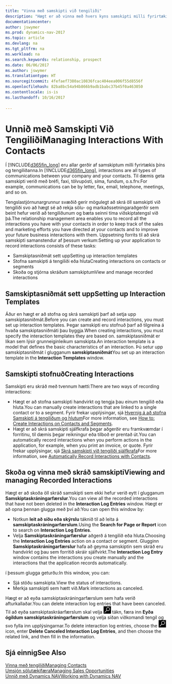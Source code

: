 ```yaml
---
title: "Vinna með samskipti við tengiliði"
description: "Hægt er að vinna með hvers kyns samskipti milli fyrirtækisins og tengiliða þess, t.d. bréf, símtöl, fundir og þess háttar."
documentationcenter: 
author: jswymer
ms.prod: dynamics-nav-2017
ms.topic: article
ms.devlang: na
ms.tgt_pltfrm: na
ms.workload: na
ms.search.keywords: relationship, prospect
ms.date: 06/06/2017
ms.author: jswymer
ms.translationtype: HT
ms.sourcegitcommit: 4fefaef7380ac10836fcac404eea006f55d8556f
ms.openlocfilehash: 82ba8bc54a94b866b9adb1babc37b45f0a463050
ms.contentlocale: is-is
ms.lasthandoff: 10/16/2017

---
```

# <a name="managing-interactions-with-contacts"></a><span data-ttu-id="0eed3-103">Unnið með Samskipti Við Tengiliði</span><span class="sxs-lookup"><span data-stu-id="0eed3-103">Managing Interactions With Contacts</span></span>
<span data-ttu-id="0eed3-104">Í [!INCLUDE[d365fin_long](includes/d365fin_long_md.md)] eru allar gerðir af samskiptum milli fyrirtækis þíns og tengiliðanna.</span><span class="sxs-lookup"><span data-stu-id="0eed3-104">In [!INCLUDE[d365fin_long](includes/d365fin_long_md.md)], interactions are all types of communications between your company and your contacts.</span></span> <span data-ttu-id="0eed3-105">Til dæmis geta samskipti verið með bréfi, faxi, tölvupósti, síma, fundum, o.s.frv.</span><span class="sxs-lookup"><span data-stu-id="0eed3-105">For example, communications can be by letter, fax, email, telephone, meetings, and so on.</span></span>

<span data-ttu-id="0eed3-106">Tengslastjórnunargrunnur svæðið gerir mögulegt að skrá öll samskipti við tengiliði svo að hægt sé að rekja sölu- og markaðssetningaraðgerðir sem beint hefur verið að tengiliðunum og bæta seinni tíma viðskiptatengsl við þá.</span><span class="sxs-lookup"><span data-stu-id="0eed3-106">The relationship management area enables you to record all the interactions you have with your contacts in order to keep track of the sales and marketing efforts you have directed at your contacts and to improve your future business interactions with them.</span></span> <span data-ttu-id="0eed3-107">Uppsetning forrits til að skrá samskipti samanstendur af þessum verkum:</span><span class="sxs-lookup"><span data-stu-id="0eed3-107">Setting up your application to record interactions consists of these tasks:</span></span>

* <span data-ttu-id="0eed3-108">Samskiptasniðmát sett upp</span><span class="sxs-lookup"><span data-stu-id="0eed3-108">Setting up interaction templates</span></span>  
* <span data-ttu-id="0eed3-109">Stofna samskipti á tengiliði eða hluta</span><span class="sxs-lookup"><span data-stu-id="0eed3-109">Creating interactions on contacts or segments</span></span>  
* <span data-ttu-id="0eed3-110">Skoða og stjórna skráðum samskiptum</span><span class="sxs-lookup"><span data-stu-id="0eed3-110">View and manage recorded interactions</span></span>  

##  <a name="setting-up-interaction-templates"></a><span data-ttu-id="0eed3-111">Samskiptasniðmát sett upp</span><span class="sxs-lookup"><span data-stu-id="0eed3-111">Setting up Interaction Templates</span></span>
<span data-ttu-id="0eed3-112">Áður en hægt er að stofna og skrá samskipti þarf að setja upp samskiptasniðmát.</span><span class="sxs-lookup"><span data-stu-id="0eed3-112">Before you can create and record interactions, you must set up interaction templates.</span></span> <span data-ttu-id="0eed3-113">Þegar samskipti eru stofnuð þarf að tilgreina á hvaða samskiptasniðmáti þau byggja.</span><span class="sxs-lookup"><span data-stu-id="0eed3-113">When creating interactions, you must specify the interaction templates they are based on.</span></span> <span data-ttu-id="0eed3-114">samskiptasniðmát er líkan sem lýsir grunneiginleikum samskipta.</span><span class="sxs-lookup"><span data-stu-id="0eed3-114">An interaction template is a model that defines the basic characteristics of an interaction.</span></span>
<span data-ttu-id="0eed3-115">Þú setur upp samskiptasniðmát í glugganum **samskiptasniðmát**</span><span class="sxs-lookup"><span data-stu-id="0eed3-115">You set up an interaction template in the **Interaction Templates** window.</span></span>  

## <a name="creating-interactions"></a><span data-ttu-id="0eed3-116">Samskipti stofnuð</span><span class="sxs-lookup"><span data-stu-id="0eed3-116">Creating Interactions</span></span>
<span data-ttu-id="0eed3-117">Samskipti eru skráð með tvennum hætti:</span><span class="sxs-lookup"><span data-stu-id="0eed3-117">There are two ways of recording interactions:</span></span>

* <span data-ttu-id="0eed3-118">Hægt er að stofna samskipti handvirkt og tengja þau einum tengilið eða hluta.</span><span class="sxs-lookup"><span data-stu-id="0eed3-118">You can manually create interactions that are linked to a single contact or to a segment.</span></span> <span data-ttu-id="0eed3-119">Fyrir frekar upplýsingar, sjá [Hvernig á að stofna Samskipti á tengiliðum og hlutum](marketing-how-create-interactions.md)</span><span class="sxs-lookup"><span data-stu-id="0eed3-119">For more information, see [How to: Create Interactions on Contacts and Segments](marketing-how-create-interactions.md).</span></span>  
* <span data-ttu-id="0eed3-120">Hægt er að skrá samskipti sjálfkrafa þegar aðgerðir eru framkvæmdar í forritinu, til dæmis þegar reikningur eða tilboð er prentað út.</span><span class="sxs-lookup"><span data-stu-id="0eed3-120">You can automatically record interactions when you perform actions in the application, for example, when you print an invoice, or quote.</span></span> <span data-ttu-id="0eed3-121">Fyrir frekar upplýsingar, sjá [Skrá samskipti við tengiliði sjálfkrafa](marketing-auto-record-interactions.md)</span><span class="sxs-lookup"><span data-stu-id="0eed3-121">For more information, see [Automatically Record Interactions with Contacts](marketing-auto-record-interactions.md).</span></span>

## <a name="viewing-and-managing-recorded-interactions"></a><span data-ttu-id="0eed3-122">Skoða og vinna með skráð samskipti</span><span class="sxs-lookup"><span data-stu-id="0eed3-122">Viewing and managing Recorded Interactions</span></span>
<span data-ttu-id="0eed3-123">Hægt er að skoða öll skráð samskipti sem ekki hefur verið eytt í glugganum **Samskiptaskráningarfærslur**.</span><span class="sxs-lookup"><span data-stu-id="0eed3-123">You can view all the recorded interactions that have not been deleted in the **Interaction Log Entries** window.</span></span> <span data-ttu-id="0eed3-124">Hægt er að opna þennan glugga með því að:</span><span class="sxs-lookup"><span data-stu-id="0eed3-124">You can open this window by:</span></span>

* <span data-ttu-id="0eed3-125">Notkun **leit að síðu eða skýrslu** táknið til að leita á **samskiptaskráningarfærslum**.</span><span class="sxs-lookup"><span data-stu-id="0eed3-125">Using the **Search for Page or Report** icon to search on **Interaction Log Entries**.</span></span>
* <span data-ttu-id="0eed3-126">Velja **Samskiptaskráningarfærslur** aðgerð á tengilið eða hluta.</span><span class="sxs-lookup"><span data-stu-id="0eed3-126">Choosing the **Interaction Log Entries** action on a contact or segment.</span></span>
  <span data-ttu-id="0eed3-127">Glugginn **Samskiptaskráningarfærslur** hafa að geyma samskiptin sem skráð eru handvirkt og þau sem forritið skráir sjálfvirkt.</span><span class="sxs-lookup"><span data-stu-id="0eed3-127">The **Interaction Log Entry** window contains the interactions you create manually and the interactions that the application records automatically.</span></span>

<span data-ttu-id="0eed3-128">í þessum glugga geturðu:</span><span class="sxs-lookup"><span data-stu-id="0eed3-128">In this window, you can:</span></span>

* <span data-ttu-id="0eed3-129">Sjá stöðu samskipta.</span><span class="sxs-lookup"><span data-stu-id="0eed3-129">View the status of interactions.</span></span>
* <span data-ttu-id="0eed3-130">Merkja samskipti sem hætt við.</span><span class="sxs-lookup"><span data-stu-id="0eed3-130">Mark interactions as canceled.</span></span>

<span data-ttu-id="0eed3-131">Hægt er að eyða samskiptaskráningarfærslum sem hafa verið afturkallaðar.</span><span class="sxs-lookup"><span data-stu-id="0eed3-131">You can delete interaction log entries that have been canceled.</span></span> <span data-ttu-id="0eed3-132">Til að eyða samskiptaskráarfærslum skal velja ![Leit að síðu eða skýrslu](media/ui-search/search_small.png "Leit að síðu eða skýrslu táknið") tákn, færa inn **Eyða ógildum samskiptaskráningarfærslum** og velja síðan viðkomandi tengil og svo fylla inn upplýsingarnar.</span><span class="sxs-lookup"><span data-stu-id="0eed3-132">To delete interaction log entries, choose the ![Search for Page or Report](media/ui-search/search_small.png "Search for Page or Report icon") icon, enter **Delete Canceled Interaction Log Entries**, and then choose the related link, and then fill in the information.</span></span>

## <a name="see-also"></a><span data-ttu-id="0eed3-133">Sjá einnig</span><span class="sxs-lookup"><span data-stu-id="0eed3-133">See Also</span></span>
[<span data-ttu-id="0eed3-134">Vinna með tengiliði</span><span class="sxs-lookup"><span data-stu-id="0eed3-134">Managing Contacts</span></span>](marketing-contacts.md)  
[<span data-ttu-id="0eed3-135">Umsjón sölutækifæra</span><span class="sxs-lookup"><span data-stu-id="0eed3-135">Managing Sales Opportunities</span></span>](marketing-manage-sales-opportunities.md)  
[<span data-ttu-id="0eed3-136">Unnið með Dynamics NAV</span><span class="sxs-lookup"><span data-stu-id="0eed3-136">Working with Dynamics NAV</span></span>](ui-work-product.md)  

